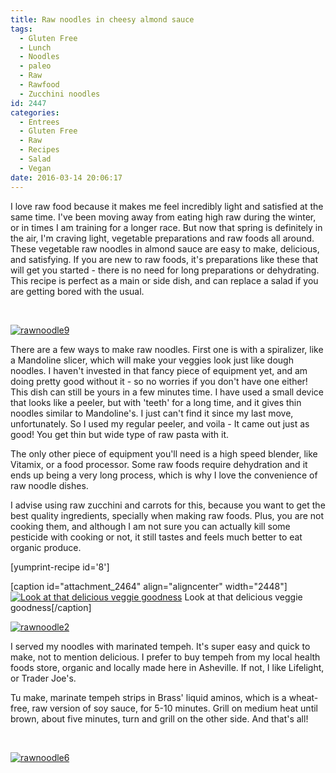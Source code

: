 ```yaml
---
title: Raw noodles in cheesy almond sauce
tags:
  - Gluten Free
  - Lunch
  - Noodles
  - paleo
  - Raw
  - Rawfood
  - Zucchini noodles
id: 2447
categories:
  - Entrees
  - Gluten Free
  - Raw
  - Recipes
  - Salad
  - Vegan
date: 2016-03-14 20:06:17
---
```


I love raw food because it makes me feel incredibly light and satisfied at the same time. I've been moving away from eating high raw during the winter, or in times I am training for a longer race. But now that&nbsp;spring is definitely in the air, I'm&nbsp;craving light, vegetable preparations and raw foods all around. These vegetable raw noodles in almond sauce are easy to make, delicious, and satisfying. If you are new to raw foods, it's preparations like these that will get you started - there is no need for long preparations or dehydrating. This recipe is perfect as a main or side dish, and can replace a salad if you are getting bored with the usual.&nbsp;

&nbsp;

[![rawnoodle9](http://girlintheraw.com/wp-content/uploads/2016/03/rawnoodle9.jpg)](http://girlintheraw.com/wp-content/uploads/2016/03/rawnoodle9.jpg)

There are a few ways to make raw noodles. First one is with a spiralizer, like a Mandoline slicer, which will make your veggies look just like dough noodles. I haven't invested in that fancy piece of equipment yet, and am doing pretty good without it - so no worries if you don't have one either! This dish can still be yours in a few minutes time. I have used a small device that looks like a peeler, but with 'teeth' for a long time, and it gives thin noodles similar to Mandoline's. I just can't find it since my last move, unfortunately. So I used my regular peeler, and voila - It came out just as good! You get thin but wide type of raw pasta with it.

The only other piece of equipment you'll need is a high speed blender, like Vitamix, or a food processor. Some raw foods require dehydration and it ends up being a very long process, which is why I love the convenience of raw noodle dishes.

I advise using raw zucchini and carrots for this, because you want to get the best quality ingredients, specially when making raw foods. Plus, you are not cooking them, and although I am not sure you can actually kill some pesticide with cooking or not, it still tastes and feels much better to eat organic produce.&nbsp;

[yumprint-recipe id='8']&nbsp;

[caption id="attachment_2464" align="aligncenter" width="2448"][![Look at that delicious veggie goodness](http://girlintheraw.com/wp-content/uploads/2016/03/rawnoodle1.jpg)](http://girlintheraw.com/wp-content/uploads/2016/03/rawnoodle1.jpg) Look at that delicious veggie goodness[/caption]

[![rawnoodle2](http://girlintheraw.com/wp-content/uploads/2016/03/rawnoodle2.jpg)](http://girlintheraw.com/wp-content/uploads/2016/03/rawnoodle2.jpg)

I served my noodles with marinated tempeh. It's super easy and quick to make, not to mention delicious. I prefer to buy tempeh from my local health foods store, organic and locally made here in Asheville. If not, I like Lifelight, or Trader Joe's.&nbsp;

Tu make, marinate tempeh strips in Brass' liquid aminos, which is a wheat-free, raw version of soy sauce, for 5-10 minutes. Grill on medium heat until brown, about five minutes, turn and grill on the other side. And that's all!

&nbsp;

[![rawnoodle6](http://girlintheraw.com/wp-content/uploads/2016/03/rawnoodle6.jpg)](http://girlintheraw.com/wp-content/uploads/2016/03/rawnoodle6.jpg)